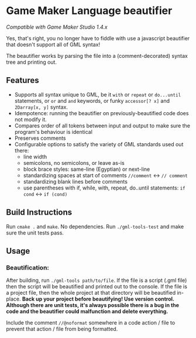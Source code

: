 # Game Maker Language beautifier

*Compatible with Game Maker Studio 1.4.x*

Yes, that's right, you no longer have to fiddle with use a javascript beautifier that doesn't support all of GML syntax!

The beautifier works by parsing the file into a (comment-decorated) syntax tree and printing out.

## Features

- Supports all syntax unique to GML, be it `with` or `repeat` or `do...until` statements, or `or` and `and` keywords, or funky `accessor[? x]` and `2Darray[x, y]` syntax.
- Idempotence: running the beautifier on previously-beautified code does not modify it.
- Compares order of all tokens between input and output to make sure the program's behaviour is identical
- Preserves comments
- Configurable options to satisfy the variety of GML standards used out there:
  - line width
  - semicolons, no semicolons, or leave as-is
  - block brace styles: same-line (Egyptian) or next-line
  - standardizing spaces at start of comments `//comment` <-> `// comment`
  - standardizing blank lines before comments
  - use parentheses with if, while, with, repeat, do..until statements: `if cond` <-> `if (cond)`

## Build Instructions

Run `cmake .` and `make`. No dependencies. Run `./gml-tools-test` and make sure the unit tests pass.

## Usage

### Beautification:

After building, run `./gml-tools path/to/file`. If the file is a script (.gml file) then the script will be beautified and printed out to the console. If the file is a project file, then the whole project at that directory will be beautified in-place. **Back up your project before beautifying! Use version control. Although there are unit tests, it's always possible there is a bug in the code and the beautifier could malfunction and delete everything.** 

Include the comment `//@noformat` somewhere in a code action / file to prevent that action / file from being formatted.
